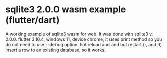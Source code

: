 # sqlite3 2.0.0 wasm example (flutter/dart)
 A working example of sqlite3 wasm for web. It was done with sqlite3 v. 2.0.0. flutter 3.10.4, windows 11, device chrome, it uses print method so you do not need to use --debug option. hot reload and and hot restart (r, and R) insert a row to an existing database, so it works. 

